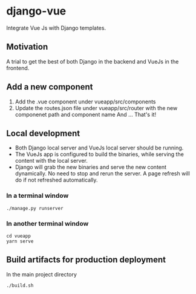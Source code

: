 # django-vue
Integrate Vue Js with Django templates.

## Motivation
A trial to get the best of both Django in the backend and VueJs in the frontend.

## Add a new component
1. Add the .vue component under vueapp/src/components
2. Update the routes.json file under vueapp/src/router with the new componenet path and component name
And ... That's it!

## Local development
- Both Django local server and VueJs local server should be running.
- The VueJs app is configured to build the binaries, while serving the content with the local server.
- Django will grab the new binaries and serve the new content dynamically. No need to stop and rerun the server. A page refresh will do if not refreshed automatically.

### In a terminal window
```
./manage.py runserver
```

### In another terminal window
```
cd vueapp
yarn serve
```

## Build artifacts for production deployment
In the main project directory
```
./build.sh
```
